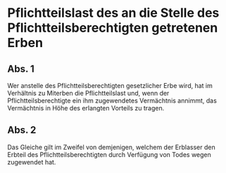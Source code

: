 # Pflichtteilslast des an die Stelle des Pflichtteilsberechtigten getretenen Erben



## Abs. 1

 Wer anstelle des Pflichtteilsberechtigten gesetzlicher Erbe wird, hat im Verhältnis zu Miterben die Pflichtteilslast und, wenn der Pflichtteilsberechtigte ein ihm zugewendetes Vermächtnis annimmt, das Vermächtnis in Höhe des erlangten Vorteils zu tragen.

## Abs. 2

 Das Gleiche gilt im Zweifel von demjenigen, welchem der Erblasser den Erbteil des Pflichtteilsberechtigten durch Verfügung von Todes wegen zugewendet hat. 

